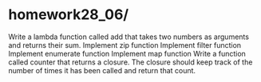 # homework28_06/    
Write a lambda function called add that takes two numbers as arguments and returns their sum.
Implement zip function
Implement filter function
Implement enumerate function
Implement map function
Write a function called counter that returns a closure. The closure should keep track of the number of times it has been called and return that count.
